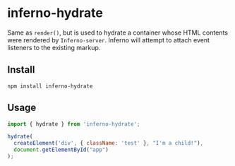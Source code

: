 # inferno-hydrate
Same as `render()`, but is used to hydrate a container whose HTML contents were rendered by `Inferno-server`. Inferno will attempt to attach event listeners to the existing markup.

## Install

```
npm install inferno-hydrate
```

## Usage

```js
import { hydrate } from 'inferno-hydrate';

hydrate(
  createElement('div', { className: 'test' }, "I'm a child!"),
  document.getElementById("app")
);
```
